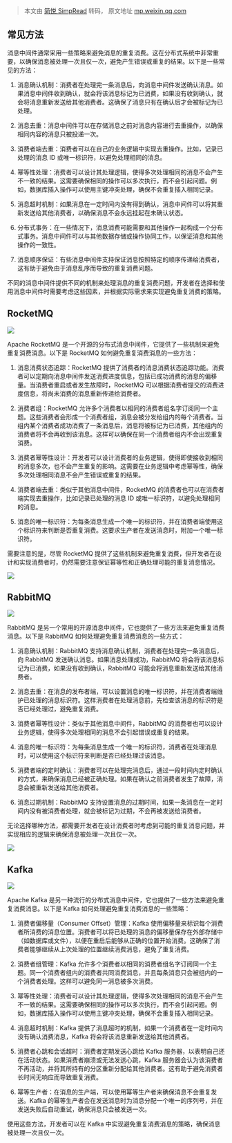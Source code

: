 > 本文由 [简悦 SimpRead](http://ksria.com/simpread/) 转码， 原文地址 [mp.weixin.qq.com](https://mp.weixin.qq.com/s/g0VhYJE1yOO7t-gei2S0mA)

常见方法
----

消息中间件通常采用一些策略来避免消息的重复消费。这在分布式系统中非常重要，以确保消息被处理一次且仅一次，避免产生错误或重复的结果。以下是一些常见的方法：

1.  消息确认机制：消费者在处理完一条消息后，向消息中间件发送确认消息。如果消息中间件收到确认，就会将该消息标记为已消费，如果没有收到确认，就会将消息重新发送给其他消费者。这确保了消息只有在确认后才会被标记为已处理。
    
2.  消息去重：消息中间件可以在存储消息之前对消息内容进行去重操作，以确保相同内容的消息只被投递一次。
    
3.  消费者端去重：消费者可以在自己的业务逻辑中实现去重操作。比如，记录已处理的消息 ID 或唯一标识符，以避免处理相同的消息。
    
4.  幂等性处理：消费者可以设计其处理逻辑，使得多次处理相同的消息不会产生不一致的结果。这需要确保相同的操作可以多次执行，而不会引起问题。例如，数据库插入操作可以使用主键冲突处理，确保不会重复插入相同记录。
    
5.  消息超时机制：如果消息在一定时间内没有得到确认，消息中间件可以将其重新发送给其他消费者，以确保消息不会永远挂起在未确认状态。
    
6.  分布式事务：在一些情况下，消息消费可能需要和其他操作一起构成一个分布式事务。消息中间件可以与其他数据存储或操作协同工作，以保证消息和其他操作的一致性。
    
7.  消息顺序保证：有些消息中间件支持保证消息按照特定的顺序传递给消费者，这有助于避免由于消息乱序而导致的重复消费问题。
    

不同的消息中间件提供不同的机制来处理消息的重复消费问题，开发者在选择和使用消息中间件时需要考虑这些因素，并根据实际需求来实现避免重复消费的策略。

RocketMQ
--------

![](https://mmbiz.qpic.cn/mmbiz_png/aSNbq5EQuVCdp7ZcHOuhewNRZOA7Uibk7t5Y2S5ugdtYdN8yglWaSJ5R4KxaVsNJtulRJAdWZMrSLGPxBc0pxoQ/640?wx_fmt=png)

Apache RocketMQ 是一个开源的分布式消息中间件，它提供了一些机制来避免重复消费消息。以下是 RocketMQ 如何避免重复消费消息的一些方法：

1.  消息消费状态追踪：RocketMQ 提供了消费者的消息消费状态追踪功能。消费者可以定期向消息中间件发送消费进度信息，包括已成功消费的消息的偏移量。当消费者重启或者发生故障时，RocketMQ 可以根据消费者提交的消费进度信息，将尚未消费的消息重新传递给消费者。
    
2.  消费者组：RocketMQ 允许多个消费者以相同的消费者组名字订阅同一个主题。这些消费者会形成一个消费者组，消息会被分发给组内的每个消费者。当组内某个消费者成功消费了一条消息后，消息将被标记为已消费，其他组内的消费者将不会再收到该消息。这样可以确保在同一个消费者组内不会出现重复消费。
    
3.  消费者幂等性设计：开发者可以设计消费者的业务逻辑，使得即使接收到相同的消息多次，也不会产生重复的影响。这需要在业务逻辑中考虑幂等性，确保多次处理相同消息不会产生错误或重复的结果。
    
4.  消费者端去重：类似于其他消息中间件，RocketMQ 的消费者也可以在消费者端实现去重操作，比如记录已处理的消息 ID 或唯一标识符，以避免处理相同的消息。
    
5.  消息的唯一标识符：为每条消息生成一个唯一的标识符，并在消费者端使用这个标识符来判断是否重复消费。这要求生产者在发送消息时，附加一个唯一标识符。
    

需要注意的是，尽管 RocketMQ 提供了这些机制来避免重复消费，但开发者在设计和实现消费者时，仍然需要注意保证幂等性和正确处理可能的重复消息情况。

![](https://mmbiz.qpic.cn/mmbiz_png/aSNbq5EQuVCdp7ZcHOuhewNRZOA7Uibk7clAV9Bt9T5ia1WnToDzOdTnkpcEqNOkaHwlzzT8x9w1ujib7WKZRK8aQ/640?wx_fmt=png)

RabbitMQ
--------

![](https://mmbiz.qpic.cn/mmbiz_png/aSNbq5EQuVCdp7ZcHOuhewNRZOA7Uibk7GfXHzuz4LacCL7a0axardxfic0BXNJcDJ2V1XUbHHMHrAW3t9zyvVSA/640?wx_fmt=png)

RabbitMQ 是另一个常用的开源消息中间件，它也提供了一些方法来避免重复消费消息。以下是 RabbitMQ 如何处理避免重复消费消息的一些方式：

1.  消息确认机制：RabbitMQ 支持消息确认机制，消费者在处理完一条消息后，向 RabbitMQ 发送确认消息。如果消息处理成功，RabbitMQ 将会将该消息标记为已消费，如果没有收到确认，RabbitMQ 可能会将消息重新发送给其他消费者。
    
2.  消息去重：在消息的发布者端，可以设置消息的唯一标识符，并在消费者端维护已处理的消息标识符。这样消费者在处理消息前，先检查该消息的标识符是否已经处理过，避免重复消费。
    
3.  消费者幂等性设计：类似于其他消息中间件，RabbitMQ 的消费者也可以设计业务逻辑，使得多次处理相同的消息不会引起错误或重复的结果。
    
4.  消息的唯一标识符：为每条消息生成一个唯一的标识符，消费者在处理消息时，可以使用这个标识符来判断是否已经处理过该消息。
    
5.  消费者端的定时确认：消费者可以在处理完消息后，通过一段时间内定时确认的方式，来确保消息已经被正确处理。如果在确认之前消费者发生了故障，消息会被重新发送给其他消费者。
    
6.  消息过期机制：RabbitMQ 支持设置消息的过期时间，如果一条消息在一定时间内没有被消费者处理，就会被标记为过期，不会再被发送给消费者。
    

无论选择哪种方法，都需要开发者在设计消费者时考虑到可能的重复消息问题，并实现相应的逻辑来确保消息被处理一次且仅一次。

![](https://mmbiz.qpic.cn/mmbiz_png/aSNbq5EQuVCdp7ZcHOuhewNRZOA7Uibk7T7qEMXuLcmgd6o1DedZOo7w0AxGXyDzibHacNAL5w148KHhQw8peVwA/640?wx_fmt=png)

Kafka
-----

![](https://mmbiz.qpic.cn/mmbiz_png/aSNbq5EQuVCdp7ZcHOuhewNRZOA7Uibk7Ribz4OZYAKHV8ibx6gicFqI4zNJIBbac0NqyxXT8TxvLnDia89pwVcmOow/640?wx_fmt=png)

Apache Kafka 是另一种流行的分布式消息中间件，它也提供了一些方法来避免重复消费消息。以下是 Kafka 如何处理避免重复消费消息的一些策略：

1.  消费者偏移量（Consumer Offset）管理：Kafka 使用偏移量来标识每个消费者所消费的消息位置。消费者可以将已处理的消息的偏移量保存在外部存储中（如数据库或文件），以便在重启后能够从正确的位置开始消费。这确保了消费者能够继续从上次处理的位置继续消费消息，避免了重复消费。
    
2.  消费者组管理：Kafka 允许多个消费者以相同的消费者组名字订阅同一个主题。同一个消费者组内的消费者共同消费消息，并且每条消息只会被组内的一个消费者处理。这样可以避免同一消息被多次消费。
    
3.  幂等性处理：消费者可以设计其处理逻辑，使得多次处理相同的消息不会产生不一致的结果。这需要确保相同的操作可以多次执行，而不会引起问题。例如，数据库插入操作可以使用主键冲突处理，确保不会重复插入相同记录。
    
4.  消息超时机制：Kafka 提供了消息超时的机制，如果一个消费者在一定时间内没有确认消费消息，Kafka 将会将该消息重新发送给其他消费者。
    
5.  消费者心跳和会话超时：消费者定期发送心跳给 Kafka 服务器，以表明自己还在活动状态。如果消费者崩溃或无法发送心跳，Kafka 服务器会认为该消费者不再活动，并将其所持有的分区重新分配给其他消费者。这有助于避免消费者长时间无响应而导致重复消费。
    
6.  幂等生产者：在消息的生产端，可以使用幂等生产者来确保消息不会重复发送。Kafka 的幂等生产者会在发送消息时为消息分配一个唯一的序列号，并在发送失败后自动重试，确保消息只会被发送一次。
    

使用这些方法，开发者可以在 Kafka 中实现避免重复消费消息的策略，确保消息被处理一次且仅一次。